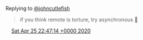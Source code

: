 Replying to [@johncutlefish](https://twitter.com/johncutlefish/status/1254175468837720065)

> if you think remote is torture, try asynchronous 👊

<img src="../../media/tweet.ico" width="12" /> [Sat Apr 25 22:47:14 +0000 2020](https://twitter.com/DromerDenker/status/1254180193490677762)